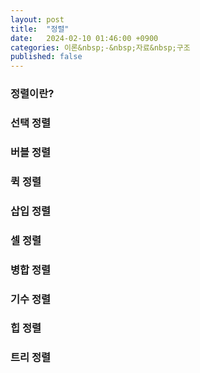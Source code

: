 ```yaml
---
layout: post
title:  "정렬"
date:   2024-02-10 01:46:00 +0900
categories: 이론&nbsp;-&nbsp;자료&nbsp;구조
published: false
---
```


### 정렬이란?

### 선택 정렬

### 버블 정렬

### 퀵 정렬

### 삽입 정렬

### 셀 정렬

### 병합 정렬

### 기수 정렬

### 힙 정렬

### 트리 정렬